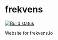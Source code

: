 # frekvens

[![Build status](https://ci.appveyor.com/api/projects/status/3fetocvgsuvxbq2w?svg=true)](https://ci.appveyor.com/project/ellern/frekvens-io)

Website for frekvens.io
